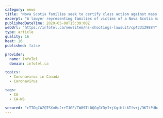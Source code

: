 ```yaml
---
category: news
title: "Nova Scotia families seek to certify class action against mass killer's estate"
excerpt: "A lawyer representing families of victims of a Nova Scotia mass shooting in a potential class action lawsuit says his clients are hoping to gain \""
publishedDateTime: 2020-05-08T15:39:00Z
webUrl: "https://infotel.ca/newsitem/ns-shootings-lawsuit/cp433129884"
type: article
quality: 16
heat: 16
published: false

provider:
  name: InfoTel
  domain: infotel.ca

topics:
  - Coronavirus in Canada
  - Coronavirus

tags:
  - CA
  - CA-NS

secured: "cTTOgCAZQTSXmHuJr+TJGE/TW89TL0QGqGYDyI+jXgiblLkTfv+j/3KTtPUbxPSpBbIsFhyYVCMTf9+GQkBPmw/UYjiM1D0/vcZle2JT1583I+3v8Qjm1UtX37Jj9PGVDpc4+/xaliQxbilYt1fjgRHlYyBQgpKxfrJyQlz+NlMhz6azMbo+yOYQCHLst0ormUn/H35cEUPPL1TW1dqKEk8+wYt2o1nKGgSoLsGyvTH+CmklmUiveV8j03ybrXC3Cptd+OpAxRBcTSO4zrIDjWY39+Ztbzeatbj0bDfUUgj4udka3O8nDRFqmTh4A0dlM+a4ERqeYkQWabhO651LOyQO5aWAEoyqyBDxDoTOHgsa8tUhPAjWWWYoF4muAoc8f89RJr4IiZDiSsxonLSsbg6dSR2+LZM9SVbF8BYQsllpa9jGSze4NzRKRcKXG4PzudAnsEae2PhmmSgbhlzgYrztm5GfSBhHpRFz+rmR5AQ=;9LTEQdAFmIzZ59WHBuXJcA=="
---
```


